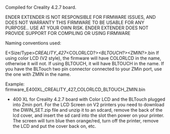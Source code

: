 Compiled for Creality 4.2.7 board.

ENDER EXTENDER IS NOT RESPONSIBLE FOR FIRMWARE ISSUES, AND DOES NOT WARRANTY THIS FIRMWARE TO BE USABLE FOR ANY PURPOSE.. USE AT YOUR OWN RISK.
ENDER EXTENDER DOES NOT PROVIDE SUPPORT FOR COMPILING OR USING FIRMWARE

Naming conventions used:

E<Size/Type>_CREALITY_427_<COLORLCD?>_<BLTOUCH?>_<ZMIN?>.bin
  If using color LCD (V2 style), the firmware will have COLORLCD in the name,
otherwise it will not.
  If using BLTOUCH, it will have BLTOUCH in the name.  If you have the BLTouch two pin connector connected to your ZMin port, use the one with ZMIN in the name.  

Example:
firmware_E400XL_CREALITY_427_COLORLCD_BLTOUCH_ZMIN.bin
- 400 XL for Creality 4.2.7 board with Color LCD and the BLTouch plugged into Zmin port.
For the LCD Screen on V2 printers you need to download the DWIN_SET.zip file and unzip it to an sdcard, remove the back of the lcd cover, and insert the sd card into the slot then power on your printer.  The screen will turn blue then orange/red, turn off the printer, remove the LCD and put the cover back on, etc.
